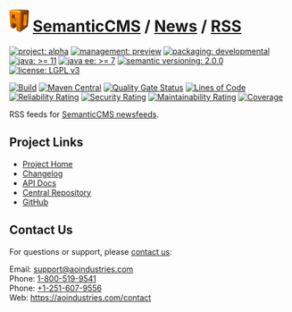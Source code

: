 # [<img src="ao-logo.png" alt="AO Logo" width="35" height="40">](https://github.com/ao-apps) [SemanticCMS](https://github.com/ao-apps/semanticcms) / [News](https://github.com/ao-apps/semanticcms-news) / [RSS](https://github.com/ao-apps/semanticcms-news-rss)

[![project: alpha](https://semanticcms.com/ao-badges/project-alpha.svg)](https://aoindustries.com/life-cycle#project-alpha)
[![management: preview](https://semanticcms.com/ao-badges/management-preview.svg)](https://aoindustries.com/life-cycle#management-preview)
[![packaging: developmental](https://semanticcms.com/ao-badges/packaging-developmental.svg)](https://aoindustries.com/life-cycle#packaging-developmental)  
[![java: &gt;= 11](https://semanticcms.com/ao-badges/java-11.svg)](https://docs.oracle.com/en/java/javase/11/)
[![java ee: &gt;= 7](https://semanticcms.com/ao-badges/javaee-7.svg)](https://docs.oracle.com/javaee/7/)
[![semantic versioning: 2.0.0](https://semanticcms.com/ao-badges/semver-2.0.0.svg)](https://semver.org/spec/v2.0.0.html)
[![license: LGPL v3](https://semanticcms.com/ao-badges/license-lgpl-3.0.svg)](https://www.gnu.org/licenses/lgpl-3.0)

[![Build](https://github.com/ao-apps/semanticcms-news-rss/workflows/Build/badge.svg?branch=master)](https://github.com/ao-apps/semanticcms-news-rss/actions?query=workflow%3ABuild)
[![Maven Central](https://maven-badges.herokuapp.com/maven-central/com.semanticcms/semanticcms-news-rss/badge.svg)](https://maven-badges.herokuapp.com/maven-central/com.semanticcms/semanticcms-news-rss)
[![Quality Gate Status](https://sonarcloud.io/api/project_badges/measure?branch=master&project=com.semanticcms%3Asemanticcms-news-rss&metric=alert_status)](https://sonarcloud.io/dashboard?branch=master&id=com.semanticcms%3Asemanticcms-news-rss)
[![Lines of Code](https://sonarcloud.io/api/project_badges/measure?branch=master&project=com.semanticcms%3Asemanticcms-news-rss&metric=ncloc)](https://sonarcloud.io/component_measures?branch=master&id=com.semanticcms%3Asemanticcms-news-rss&metric=ncloc)  
[![Reliability Rating](https://sonarcloud.io/api/project_badges/measure?branch=master&project=com.semanticcms%3Asemanticcms-news-rss&metric=reliability_rating)](https://sonarcloud.io/component_measures?branch=master&id=com.semanticcms%3Asemanticcms-news-rss&metric=Reliability)
[![Security Rating](https://sonarcloud.io/api/project_badges/measure?branch=master&project=com.semanticcms%3Asemanticcms-news-rss&metric=security_rating)](https://sonarcloud.io/component_measures?branch=master&id=com.semanticcms%3Asemanticcms-news-rss&metric=Security)
[![Maintainability Rating](https://sonarcloud.io/api/project_badges/measure?branch=master&project=com.semanticcms%3Asemanticcms-news-rss&metric=sqale_rating)](https://sonarcloud.io/component_measures?branch=master&id=com.semanticcms%3Asemanticcms-news-rss&metric=Maintainability)
[![Coverage](https://sonarcloud.io/api/project_badges/measure?branch=master&project=com.semanticcms%3Asemanticcms-news-rss&metric=coverage)](https://sonarcloud.io/component_measures?branch=master&id=com.semanticcms%3Asemanticcms-news-rss&metric=Coverage)

RSS feeds for [SemanticCMS newsfeeds](https://github.com/ao-apps/semanticcms-news).

## Project Links
* [Project Home](https://semanticcms.com/news/rss/)
* [Changelog](https://semanticcms.com/news/rss/changelog)
* [API Docs](https://semanticcms.com/news/rss/apidocs/)
* [Central Repository](https://central.sonatype.com/artifact/com.semanticcms/semanticcms-news-rss)
* [GitHub](https://github.com/ao-apps/semanticcms-news-rss)

## Contact Us
For questions or support, please [contact us](https://aoindustries.com/contact):

Email: [support@aoindustries.com](mailto:support@aoindustries.com)  
Phone: [1-800-519-9541](tel:1-800-519-9541)  
Phone: [+1-251-607-9556](tel:+1-251-607-9556)  
Web: https://aoindustries.com/contact
